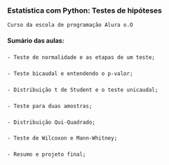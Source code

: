 ### Estatística com Python: Testes de hipóteses
    Curso da escola de programação Alura o.O

#### Sumário das aulas:

###
    - Teste de normalidade e as etapas de um teste; 
###
    - Teste bicaudal e entendendo o p-valor;
###
    - Distribuição t de Student e o teste unicaudal;
###
    - Teste para duas amostras;
###
    - Distribuição Qui-Quadrado;
###
    - Teste de Wilcoxon e Mann-Whitney;
###
    - Resumo e projeto final;